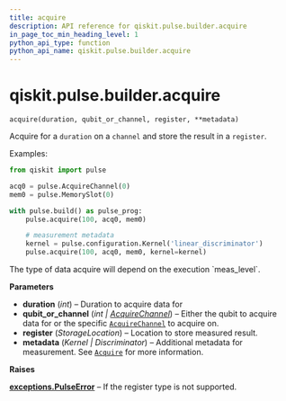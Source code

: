 ```yaml
---
title: acquire
description: API reference for qiskit.pulse.builder.acquire
in_page_toc_min_heading_level: 1
python_api_type: function
python_api_name: qiskit.pulse.builder.acquire
---
```


<span id="qiskit-pulse-builder-acquire" />

# qiskit.pulse.builder.acquire

<span id="qiskit.pulse.builder.acquire" />

`acquire(duration, qubit_or_channel, register, **metadata)`

Acquire for a `duration` on a `channel` and store the result in a `register`.

Examples:

```python
from qiskit import pulse

acq0 = pulse.AcquireChannel(0)
mem0 = pulse.MemorySlot(0)

with pulse.build() as pulse_prog:
    pulse.acquire(100, acq0, mem0)

    # measurement metadata
    kernel = pulse.configuration.Kernel('linear_discriminator')
    pulse.acquire(100, acq0, mem0, kernel=kernel)
```

<Admonition title="Note" type="note">
  The type of data acquire will depend on the execution `meas_level`.
</Admonition>

**Parameters**

*   **duration** (*int*) – Duration to acquire data for
*   **qubit\_or\_channel** (*int |* [*AcquireChannel*](qiskit.pulse.channels.AcquireChannel "qiskit.pulse.channels.AcquireChannel")) – Either the qubit to acquire data for or the specific [`AcquireChannel`](qiskit.pulse.channels.AcquireChannel "qiskit.pulse.channels.AcquireChannel") to acquire on.
*   **register** (*StorageLocation*) – Location to store measured result.
*   **metadata** (*Kernel | Discriminator*) – Additional metadata for measurement. See [`Acquire`](qiskit.pulse.instructions.Acquire "qiskit.pulse.instructions.Acquire") for more information.

**Raises**

[**exceptions.PulseError**](pulse#qiskit.pulse.PulseError "qiskit.pulse.exceptions.PulseError") – If the register type is not supported.

